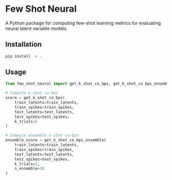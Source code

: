 # Few Shot Neural

A Python package for computing few-shot learning metrics for evaluating neural latent variable models.

## Installation

```bash
pip install -e .
```

## Usage

```python
from few_shot_neural import get_k_shot_co_bps, get_k_shot_co_bps_ensemble

# Compute k-shot co-bps
score = get_k_shot_co_bps(
    train_latents=train_latents,
    train_spikes=train_spikes,
    test_latents=test_latents,
    test_spikes=test_spikes,
    k_trials=5
)

# Compute ensemble k-shot co-bps
ensemble_score = get_k_shot_co_bps_ensemble(
    train_latents=train_latents,
    train_spikes=train_spikes,
    test_latents=test_latents,
    test_spikes=test_spikes,
    k_trials=5,
    n_ensemble=10
)
```